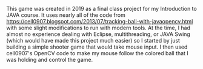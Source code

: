 This game was created in 2019 as a final class project for my Introduction to JAVA course. It uses nearly all of the code from https://cell0907.blogspot.com/2013/07/tracking-ball-with-javaopencv.html with some slight modifications to run with modern tools. At the time, I had almost no experience dealing with Eclipse, multithreading, or JAVA Swing (which would have made this project much easier) so I started by just building a simple shooter game that would take mouse input. I then used cell0907's OpenCV code to make my mouse follow the colored ball that I was holding and control the game.
